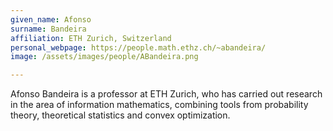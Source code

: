 ```yaml
---
given_name: Afonso
surname: Bandeira
affiliation: ETH Zurich, Switzerland
personal_webpage: https://people.math.ethz.ch/~abandeira/
image: /assets/images/people/ABandeira.png

---
```

Afonso Bandeira is a professor at ETH Zurich, 
who has carried out research in the area of information mathematics, 
combining tools from probability theory, theoretical statistics and convex optimization.
